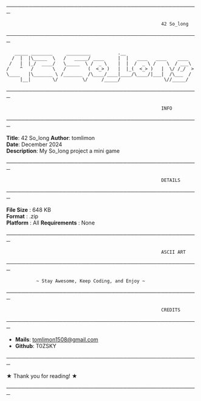 ─────────────────────────────────────────────────── 

                                                             42 So_long
                       
───────────────────────────────────────────────────
```
   _____ ________     _________          .__                         
  /  |  |\_____  \   /   _____/ ____     |  |   ____   ____    ____  
 /   |  |_/  ____/   \_____  \ /  _ \    |  |  /  _ \ /    \  / ___\ 
/    ^   /       \   /        (  <_> )   |  |_(  <_> )   |  \/ /_/  >
\____   |\_______ \ /_______  /\____/____|____/\____/|___|  /\___  / 
     |__|        \/         \/     /_____/                \//_____/  
```
───────────────────────────────────────────────────

                                                             INFO

───────────────────────────────────────────────────

**Title**: 42 So_long
**Author**: tomlimon  
**Date**: December 2024  
**Description**: My So_long project a mini game

───────────────────────────────────────────────────

                                                             DETAILS

───────────────────────────────────────────────────

**File Size**       : 648 KB  
**Format**          : .zip  
**Platform**        : All 
**Requirements**    : None

───────────────────────────────────────────────────

                                                             ASCII ART

───────────────────────────────────────────────────




               ~ Stay Awesome, Keep Coding, and Enjoy ~

───────────────────────────────────────────────────

                                                             CREDITS

───────────────────────────────────────────────────

- **Mails**: tomlimon1508@gmail.com  
- **Github**: T0ZSKY  

───────────────────────────────────────────────────

★ Thank you for reading! ★ 

───────────────────────────────────────────────────
